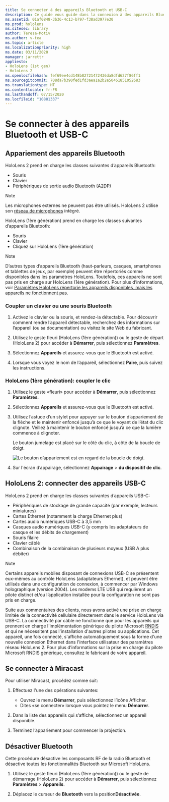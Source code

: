 ```yaml
---
title: Se connecter à des appareils Bluetooth et USB-C
description: Ce guide vous guide dans la connexion à des appareils Bluetooth et périphériques USB-C.
ms.assetid: 01af0848-3b36-4c13-b797-f38ad3977e30
ms.prod: hololens
ms.sitesec: library
author: Teresa-Motiv
ms.author: v-tea
ms.topic: article
ms.localizationpriority: high
ms.date: 03/11/2020
manager: jarrettr
appliesto:
- HoloLens (1st gen)
- HoloLens 2
ms.openlocfilehash: fef69ee4cd148b82721472436da8dfd627f86ff1
ms.sourcegitcommit: 708da7b390fed1fd3aea1a2b2e50461851052683
ms.translationtype: HT
ms.contentlocale: fr-FR
ms.lasthandoff: 07/15/2020
ms.locfileid: "10881337"
---
```

# Se connecter à des appareils Bluetooth et USB-C

## Appariement des appareils Bluetooth

HoloLens 2 prend en charge les classes suivantes d’appareils Bluetooth:

- Souris
- Clavier
- Périphériques de sortie audio Bluetooth (A2DP)

> [!NOTE]
> Les microphones externes ne peuvent pas être utilisés. HoloLens 2 utilise son [réseau de microphones](hololens2-hardware.md#audio-and-speech) intégré.

HoloLens (1ère génération) prend en charge les classes suivantes d’appareils Bluetooth:

- Souris
- Clavier
- Cliquez sur HoloLens (1ère génération)

> [!NOTE]
> D’autres types d’appareils Bluetooth (haut-parleurs, casques, smartphones et tablettes de jeux, par exemple) peuvent être répertoriés comme disponibles dans les paramètres HoloLens. Toutefois, ces appareils ne sont pas pris en charge sur HoloLens (1ère génération). Pour plus d’informations, voir [Paramètres HoloLens répertorie les appareils disponibles, mais les appareils ne fonctionnent pas](hololens-FAQ.md#hololens-settings-lists-devices-as-available-but-the-devices-dont-work).

### Coupler un clavier ou une souris Bluetooth

1. Activez le clavier ou la souris, et rendez-la détectable. Pour découvrir comment rendre l’appareil détectable, recherchez des informations sur l’appareil (ou sa documentation) ou visitez le site Web du fabricant.

1. Utilisez le geste fleuri (HoloLens (1ère génération)) ou le geste de départ (HoloLens 2) pour accéder à **Démarrer**, puis sélectionnez **Paramètres**.

1. Sélectionnez **Appareils** et assurez-vous que le Bluetooth est activé.  

1. Lorsque vous voyez le nom de l’appareil, sélectionnez **Paire**, puis suivez les instructions.

### HoloLens (1ère génération): coupler le clic

1. Utilisez le geste «fleuri» pour accéder à **Démarrer**, puis sélectionnez **Paramètres**.

1. Sélectionnez **Appareils** et assurez-vous que le Bluetooth est activé.

1. Utilisez l’astuce d’un stylet pour appuyer sur le bouton d’appariement de la flèche et le maintenir enfoncé jusqu’à ce que le voyant de l’état du clic clignote. Veillez à maintenir le bouton enfoncé jusqu’à ce que la lumière commence à clignoter.  

   Le bouton jumelage est placé sur le côté du clic, à côté de la boucle de doigt.
   
   ![Le bouton d’appariement est en regard de la boucle de doigt.](images/use-hololens-clicker-1.png)
   
1. Sur l'écran d’appairage, sélectionnez **Appairage** > **du dispositif de clic**.

## HoloLens 2: connecter des appareils USB-C

HoloLens 2 prend en charge les classes suivantes d’appareils USB-C:

- Périphériques de stockage de grande capacité (par exemple, lecteurs miniatures)
- Cartes Ethernet (notamment la charge Ethernet plus)
- Cartes audio numériques USB-C à 3,5 mm
- Casques audio numériques USB-C (y compris les adaptateurs de casque et les débits de chargement)
- Souris filaire
- Clavier câblé
- Combinaison de la combinaison de plusieurs moyeux (USB A plus débiter)

> [!NOTE]
> Certains appareils mobiles disposant de connexions USB-C se présentent eux-mêmes au contrôle HoloLens (adaptateurs Ethernet), et peuvent être utilisés dans une configuration de connexion, à commencer par Windows holographique (version 2004). Les modems LTE USB qui requièrent un pilote distinct et/ou l’application installée pour la configuration ne sont pas pris en charge.

Suite aux commentaires des clients, nous avons activé une prise en charge limitée de la connectivité cellulaire directement dans le service HoloLens via USB-C.  La connectivité par câble ne fonctionne que pour les appareils qui prennent en charge l'implémentation générique du pilote Microsoft [RNDIS](https://docs.microsoft.com/windows-hardware/drivers/network/overview-of-remote-ndis--rndis-) et qui ne nécessitent pas l'installation d'autres pilotes ou applications.  Cet appareil, une fois connecté, s'affiche automatiquement sous la forme d'une nouvelle connexion Ethernet dans l'interface utilisateur des paramètres réseau HoloLens 2. Pour plus d’informations sur la prise en charge du pilote Microsoft RNDIS générique, consultez le fabricant de votre appareil.

## Se connecter à Miracast

Pour utiliser Miracast, procédez comme suit:

1. Effectuez l'une des opérations suivantes:  

   - Ouvrez le menu **Démarrer**, puis sélectionnez l’icône Afficher.
   - Dites «se connecter» lorsque vous pointez le menu **Démarrer**.  

1. Dans la liste des appareils qui s’affiche, sélectionnez un appareil disponible.

1. Terminez l’appariement pour commencer la projection.

## Désactiver Bluetooth

Cette procédure désactive les composants RF de la radio Bluetooth et désactive toutes les fonctionnalités Bluetooth sur Microsoft HoloLens.

1. Utilisez le geste fleuri (HoloLens (1ère génération)) ou le geste de démarrage (HoloLens 2) pour accéder à **Démarrer**, puis sélectionnez **Paramètres** > **Appareils**.

1. Déplacez le curseur de **Bluetooth** vers la position**Désactivée**.
